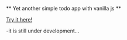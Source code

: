 ** Yet another simple todo app with vanilla js **

[Try it here! ](https://caglarorhan.github.io/simplest_todo/)

-it is still under development...
